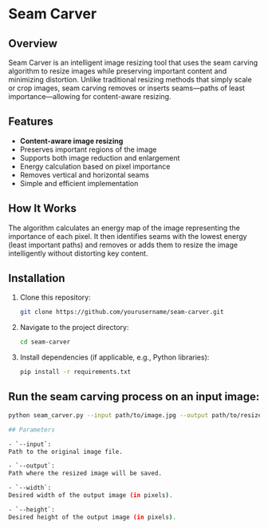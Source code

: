 # Seam Carver

## Overview

Seam Carver is an intelligent image resizing tool that uses the seam carving algorithm to resize images while preserving important content and minimizing distortion. Unlike traditional resizing methods that simply scale or crop images, seam carving removes or inserts seams—paths of least importance—allowing for content-aware resizing.

## Features

- **Content-aware image resizing**  
- Preserves important regions of the image  
- Supports both image reduction and enlargement  
- Energy calculation based on pixel importance  
- Removes vertical and horizontal seams  
- Simple and efficient implementation  

## How It Works

The algorithm calculates an energy map of the image representing the importance of each pixel. It then identifies seams with the lowest energy (least important paths) and removes or adds them to resize the image intelligently without distorting key content.

## Installation

1. Clone this repository:  
   ```bash
   git clone https://github.com/yourusername/seam-carver.git

2. Navigate to the project directory:
   ```bash
   cd seam-carver
3. Install dependencies (if applicable, e.g., Python libraries):
   ```bash
   pip install -r requirements.txt

## Run the seam carving process on an input image:
   ```bash
   python seam_carver.py --input path/to/image.jpg --output path/to/resized_image.jpg --width 800 --height 600

## Parameters

- `--input`:  
  Path to the original image file.

- `--output`:  
  Path where the resized image will be saved.

- `--width`:  
  Desired width of the output image (in pixels).

- `--height`:  
  Desired height of the output image (in pixels).

